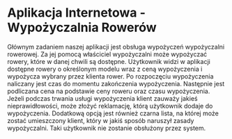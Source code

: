 # Aplikacja Internetowa - Wypożyczalnia Rowerów

Głównym zadaniem naszej aplikacji jest obsługa wypożyczeń wypożyczalni rowerowej. 
Za jej pomocą właściciel wypożyczalni może wypożyczać rowery, które w danej chwili są dostępne. 
Użytkownik widzi w aplikacji dostępne rowery o określonym modelu wraz z ceną wypożyczenia i wypożycza wybrany przez klienta rower.
Po rozpoczęciu wypożyczenia naliczany jest czas do momentu zakończenia wypożyczenia. 
Następnie jest podliczana cena na podstawie ceny roweru oraz czasu wypożyczenia.
Jeżeli podczas trwania usługi wypożyczenia klient zauważy jakieś nieprawidłowości, może złożyć reklamację, którą użytkownik dodaje do wypożyczenia.
Dodatkową opcją jest również czarna lista, na której może zostać umieszczony klient, który w jakiś sposób naruszył zasady wypożyczalni.
Taki użytkownik nie zostanie obsłużony przez system.
